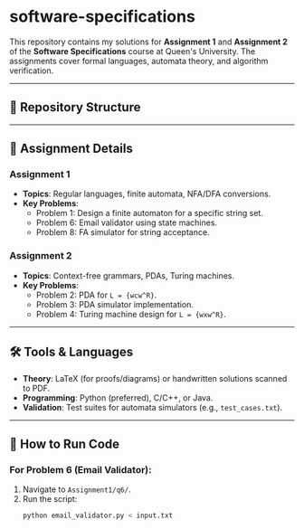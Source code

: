 # software-specifications

This repository contains my solutions for **Assignment 1** and **Assignment 2** of the **Software Specifications** course at Queen's University. The assignments cover formal languages, automata theory, and algorithm verification.

---

## 📂 Repository Structure


---

## 📝 Assignment Details

### **Assignment 1**
- **Topics**: Regular languages, finite automata, NFA/DFA conversions.
- **Key Problems**:
  - Problem 1: Design a finite automaton for a specific string set.
  - Problem 6: Email validator using state machines.
  - Problem 8: FA simulator for string acceptance.

### **Assignment 2**
- **Topics**: Context-free grammars, PDAs, Turing machines.
- **Key Problems**:
  - Problem 2: PDA for `L = {wcw^R}`.
  - Problem 3: PDA simulator implementation.
  - Problem 4: Turing machine design for `L = {wxw^R}`.

---

## 🛠 Tools & Languages
- **Theory**: LaTeX (for proofs/diagrams) or handwritten solutions scanned to PDF.
- **Programming**: Python (preferred), C/C++, or Java.
- **Validation**: Test suites for automata simulators (e.g., `test_cases.txt`).

---

## 🚀 How to Run Code
### For Problem 6 (Email Validator):
1. Navigate to `Assignment1/q6/`.
2. Run the script:
   ```bash
   python email_validator.py < input.txt
